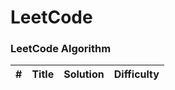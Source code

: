 LeetCode
========

### LeetCode Algorithm


| # | Title | Solution | Difficulty |
|---| ----- | -------- | ---------- |


